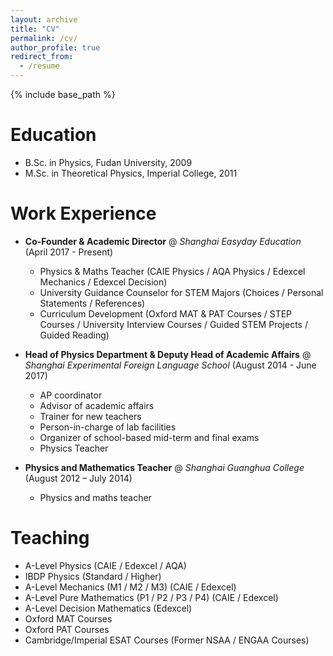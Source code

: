 ```yaml
---
layout: archive
title: "CV"
permalink: /cv/
author_profile: true
redirect_from:
  - /resume
---
```


{% include base_path %}

Education
======
* B.Sc. in Physics, Fudan University, 2009
* M.Sc. in Theoretical Physics, Imperial College, 2011

Work Experience
======
* **Co-Founder & Academic Director** @ _Shanghai Easyday Education_ (April 2017 - Present)
  * Physics & Maths Teacher (CAIE Physics / AQA Physics / Edexcel Mechanics / Edexcel Decision)
  * University Guidance Counselor for STEM Majors (Choices / Personal Statements / References)
  * Curriculum Development (Oxford MAT & PAT Courses / STEP Courses / University Interview Courses / Guided STEM Projects / Guided Reading)

* **Head of Physics Department & Deputy Head of Academic Affairs** @ _Shanghai Experimental Foreign Language School_ (August 2014 - June 2017)
  * AP coordinator
  * Advisor of academic affairs
  * Trainer for new teachers
  * Person-in-charge of lab facilities
  * Organizer of school-based mid-term and final exams
  * Physics Teacher

* **Physics and Mathematics Teacher** @ _Shanghai Guanghua College_ (August 2012 – July 2014)
  * Physics and maths teacher
  
 
Teaching
======
* A-Level Physics (CAIE / Edexcel / AQA)
* IBDP Physics (Standard / Higher)
* A-Level Mechanics (M1 / M2 / M3) (CAIE / Edexcel)
* A-Level Pure Mathematics (P1 / P2 / P3 / P4) (CAIE / Edexcel)
* A-Level Decision Mathematics (Edexcel)
* Oxford MAT Courses
* Oxford PAT Courses
* Cambridge/Imperial ESAT Courses (Former NSAA / ENGAA Courses)
